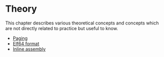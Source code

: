 # Theory

This chapter describes various theoretical concepts and concepts which are not directly related to practice but useful to know.

* [Paging](Paging.md)
* [Elf64 format](ELF.md)
* [Inline assembly](asm.md)
